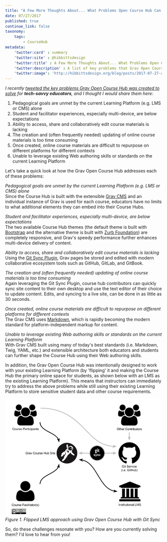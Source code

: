 ```yaml
---
title: "A Few More Thoughts About... What Problems Open Course Hub Can Solve"
date: 07/27/2017
published: true
continue_link: false
taxonomy:
    tags:
        - CourseHub
metadata:
    'twitter:card' : summary
    'twitter:site' : @hibbittsdesign
    'twitter:title' : A Few More Thoughts About... What Problems Open Course Hub Can Solve
    'twitter:description' : A list of key problems that Grav Open Course Hub was created to solve, in partnership with your existing Learning Platform.
    'twitter:image': 'http://hibbittsdesign.org/blog/posts/2017-07-27-a-few-more-thoughts-about-what-problems-open-course-hub-can-solve/flipped-lms.png'
---
```


_I recently [tweeted the key problems Grav Open Course Hub was created to solve](https://twitter.com/hibbittsdesign/status/890281333011824640) for **tech-savvy educators**, and I thought I would share them here:_

1. Pedagogical goals are unmet by the current Learning Platform (e.g. LMS or CMS) alone
2. Student and facilitator experiences, especially multi-device, are below expectations
3. Ability to access, share and collaboratively edit course materials is lacking
4. The creation and (often frequently needed) updating of online course materials is too time consuming
5. Once created, online course materials are difficult to repurpose on different platforms for different contexts
6. Unable to leverage existing Web authoring skills or standards on the current Learning Platform

Let's take a quick look at how the Grav Open Course Hub addresses each of these problems:

_Pedagogical goals are unmet by the current Learning Platform (e.g. LMS or CMS) alone_  
Since the Course Hub is built with the extensible [Grav CMS](https://getgrav.org/) and an individual instance of Grav is used for each course, educators have no limits to what additional elements they can embed into their Course Hubs.

_Student and facilitator experiences, especially multi-device, are below expectations_  
The two available Course Hub themes (the default theme is built with  [Bootstrap](https://getbootstrap.com/) and the alternative theme is built with [Zurb Foundation](http://foundation.zurb.com/)) are completely responsive, and Grav's speedy performance further enhances multi-device delivery of content.

_Ability to access, share and collaboratively edit course materials is lacking_  
Using the [Git Sync Plugin](https://getgrav.org/blog/git-sync-plugin), Grav pages be stored and edited with modern collaborative ecosystem tools such as GitHub, GitLab, and GitBook.

_The creation and (often frequently needed) updating of online course materials is too time consuming_  
Again leveraging the Git Sync Plugin, course hub contributors can quickly sync site content to their own desktop and use the text editor of their choice to update content. Edits, and syncing to a live site, can be done in as little as 30 seconds.

_Once created, online course materials are difficult to repurpose on different platforms for different contexts_  
The Grav CMS uses [Markdown](https://en.wikipedia.org/wiki/Markdown), which is rapidly becoming the modern standard for platform-independent markup for content.

_Unable to leverage existing Web authoring skills or standards on the current Learning Platform_  
With Grav CMS built using many of today's best standards (i.e. Markdown, Twig, YAML, etc.) and extensible architecture both educators and students can further shape the Course Hub using their Web authoring skills.

In addition, the Grav Open Course Hub was intentionally designed to work with your existing Learning Platform (by 'flipping' it and making the Course Hub the primary online space for students, as shown below with an LMS as the existing Learning Platform). This means that instructors can immediately try to address the above problems while still using their existing Learning Platform to store sensitive student data and other course requirements.

![Git Sync Wizard](flipped-lms.png)  
_Figure 1. Flipped LMS approach using Grav Open Course Hub with Git Sync_


So, do these challenges resonate with you? How are you currently solving them? I'd love to hear from you!
